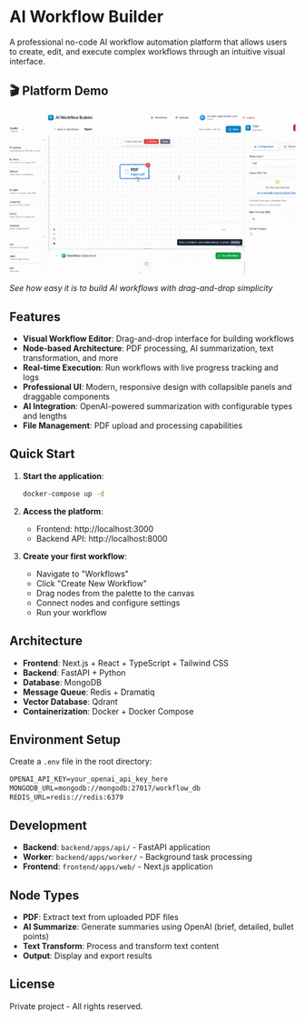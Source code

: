 # AI Workflow Builder

A professional no-code AI workflow automation platform that allows users to create, edit, and execute complex workflows through an intuitive visual interface.

## 🎬 Platform Demo

![AI Workflow Builder Demo](aiwf-docs/AI_Workflow_Builder_Demo_Video-ezgif.com-optimize.gif)

*See how easy it is to build AI workflows with drag-and-drop simplicity*

## Features

- **Visual Workflow Editor**: Drag-and-drop interface for building workflows
- **Node-based Architecture**: PDF processing, AI summarization, text transformation, and more
- **Real-time Execution**: Run workflows with live progress tracking and logs
- **Professional UI**: Modern, responsive design with collapsible panels and draggable components
- **AI Integration**: OpenAI-powered summarization with configurable types and lengths
- **File Management**: PDF upload and processing capabilities

## Quick Start

1. **Start the application**:
   ```bash
   docker-compose up -d
   ```

2. **Access the platform**:
   - Frontend: http://localhost:3000
   - Backend API: http://localhost:8000

3. **Create your first workflow**:
   - Navigate to "Workflows"
   - Click "Create New Workflow"
   - Drag nodes from the palette to the canvas
   - Connect nodes and configure settings
   - Run your workflow

## Architecture

- **Frontend**: Next.js + React + TypeScript + Tailwind CSS
- **Backend**: FastAPI + Python
- **Database**: MongoDB
- **Message Queue**: Redis + Dramatiq
- **Vector Database**: Qdrant
- **Containerization**: Docker + Docker Compose

## Environment Setup

Create a `.env` file in the root directory:
```env
OPENAI_API_KEY=your_openai_api_key_here
MONGODB_URL=mongodb://mongodb:27017/workflow_db
REDIS_URL=redis://redis:6379
```

## Development

- **Backend**: `backend/apps/api/` - FastAPI application
- **Worker**: `backend/apps/worker/` - Background task processing
- **Frontend**: `frontend/apps/web/` - Next.js application

## Node Types

- **PDF**: Extract text from uploaded PDF files
- **AI Summarize**: Generate summaries using OpenAI (brief, detailed, bullet points)
- **Text Transform**: Process and transform text content
- **Output**: Display and export results

## License

Private project - All rights reserved. 